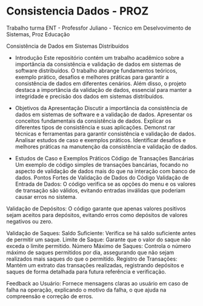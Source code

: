 # Consistencia Dados - PROZ
Trabalho turma ENT - Professfor Juliano - Técnico em Deselvovimento de Sistemas, Proz Educação

Consistência de Dados em Sistemas Distribuídos

-  Introdução
  Este repositório contém um trabalho acadêmico sobre a importância da consistência e validação de dados em sistemas de software distribuídos. O trabalho abrange fundamentos teóricos, exemplo prático, desafios e melhores práticas para garantir a consistência de dados em     diferentes cenários. Além disso, o projeto destaca a importância da validação de dados, essencial para manter a integridade e precisão dos dados em sistemas distribuídos.


-  Objetivos da Apresentação
  Discutir a importância da consistência de dados em sistemas de software e a validação de dados.
  Apresentar os conceitos fundamentais da consistência de dados.
  Explicar os diferentes tipos de consistência e suas aplicações.
  Demonst  rar técnicas e ferramentas para garantir consistência e validação de dados.
  Analisar estudos de caso e exemplos práticos.
  Identificar desafios e melhores práticas na manutenção da consistência e validação de dados.


-  Estudos de Caso e Exemplos Práticos
  Código de Transações Bancárias
    Um exemplo de código simples de transações bancárias, focando no aspecto de validação de dados mais do que na interação com banco de dados.
  Pontos Fortes de Validação de Dados do Código
    Validação de Entrada de Dados: O código verifica se as opções do menu e os valores de transação são válidos, evitando entradas inválidas que poderiam causar erros no sistema.
  
  Validação de Depósitos: 
    O código garante que apenas valores positivos sejam aceitos para depósitos, evitando erros como depósitos de valores negativos ou zero.
  
  Validação de Saques:
    Saldo Suficiente: Verifica se há saldo suficiente antes de permitir um saque.
    Limite de Saque: Garante que o valor do saque não exceda o limite permitido.
    Número Máximo de Saques: Controla o número máximo de saques permitidos por dia, assegurando que não sejam realizados mais saques do que o permitido.
    Registro de Transações: Mantém um extrato das transações realizadas, registrando depósitos e saques de forma detalhada para futura referência e verificação.
  
  Feedback ao Usuário: 
    Fornece mensagens claras ao usuário em caso de falha na operação, explicando o motivo da falha, o que ajuda na compreensão e correção de erros.
